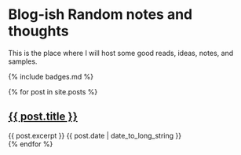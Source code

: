 # Blog-ish Random notes and thoughts

This is the place where I will host some good reads, ideas, notes, and samples.

{% include badges.md %}



<!-- Index of Posts -->
   {% for post in site.posts %}
  <article>
    <h2>
      <a href="{{ post.url }}">
        {{ post.title }}
      </a>
    </h2>
    {{ post.excerpt }}
      <time datetime="{{ post.date | date: "%Y-%m-%d" }}">{{ post.date | date_to_long_string }}</time>
      <br/>
  </article>
{% endfor %}
<!-- End index of Posts -->

